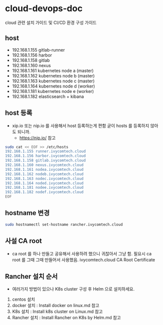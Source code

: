 # cloud-devops-doc

cloud 관련 설치 가이드 및 CI/CD 환경 구성 가이드

## host
- 192.168.1.155 gitlab-runner
- 192.168.1.156 harbor
- 192.168.1.158 gitlab
- 192.168.1.160 nexus
- 192.168.1.161 kubernetes node a (master)
- 192.168.1.162 kubernetes node b (master)
- 192.168.1.163 kubernetes node c (master)
- 192.168.1.164 kubernetes node d (worker)
- 192.168.1.181 kubernetes node e (worker)
- 192.168.1.182 elasticsearch + kibana

## host 등록
- xip.io 또는 nip.io 를 사용해서 host 등록하는게 편함 굳이 hosts 를 등록하지 않아도 되니까.
  - https://nip.io/ 참고
```bash
sudo cat << EOF >> /etc/hosts
192.168.1.155 runner.ivycomtech.cloud
192.168.1.156 harbor.ivycomtech.cloud
192.168.1.158 gitlab.ivycomtech.cloud
192.168.1.160 nexus.ivycomtech.cloud
192.168.1.161 nodea.ivycomtech.cloud
192.168.1.162 nodeb.ivycomtech.cloud
192.168.1.163 nodec.ivycomtech.cloud
192.168.1.164 noded.ivycomtech.cloud
192.168.1.181 nodee.ivycomtech.cloud
192.168.1.182 nodef.ivycomtech.cloud
EOF
```

## hostname 변경
```bash
sudo hostnamectl set-hostname rancher.ivycomtech.cloud
```

## 사설 CA root
- ca root 를 하나 만들고 공유해서 사용하려 했으니 귀찮아서 그냥 함. 필요시 ca root 를 그때 그때 만들어서 사용했음.
ivycomtech.cloud CA Root Certificate

## Rancher 설치 순서
- 여러가지 방법이 있으나 K8s cluster 구성 후 Helm 으로 설치하세요. 
1. centos 설치
2. docker 설치 : Install docker on linux.md 참고
3. K8s 설치 : Install k8s cluster on Linux.md 참고
4. Rancher 설치 : Install Rancher on K8s by Helm.md 참고
